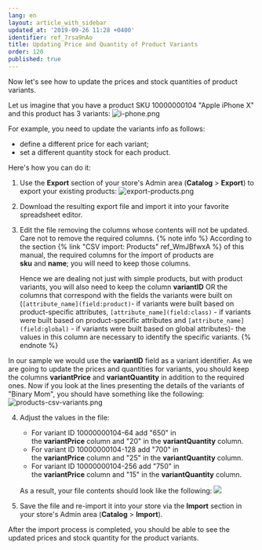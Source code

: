 ```yaml
---
lang: en
layout: article_with_sidebar
updated_at: '2019-09-26 11:28 +0400'
identifier: ref_7rsa9nAo
title: Updating Price and Quantity of Product Variants
order: 120
published: true
---
```

Now let's see how to update the prices and stock quantities of product variants. 

Let us imagine that you have a product SKU 10000000104 "Apple iPhone X" and this product has 3 variants:
![i-phone.png]({{site.baseurl}}/attachments/ref_7rsa9nAo/i-phone.png)

For example, you need to update the variants info as follows:
* define a different price for each variant; 
* set a different quantity stock for each product. 

Here's how you can do it:

1.  Use the **Export** section of your store's Admin area (**Catalog** > **Export**) to export your existing products:
    ![export-products.png]({{site.baseurl}}/attachments/ref_7rsa9nAo/export-products.png)
    
2.  Download the resulting export file and import it into your favorite spreadsheet editor.

3.  Edit the file removing the columns whose contents will not be updated. Care not to remove the required columns. 
    {% note info %}
    According to the section {% link "CSV import: Products" ref_WmJBfwxA %} of this manual, the required columns for the import of products are **sku** and **name**; you will need to keep those columns. 
    
    Hence we are dealing not just with simple products, but with product variants, you will also need to keep the column **variantID** OR the columns that correspond with the fields the variants were built on (`[attribute_name](field:product)`- if variants were built based on product-specific attributes, `[attribute_name](field:class)` - if variants were built based on product-specific attributes and `[attribute_name](field:global)` - if variants were built based on global attributes)- the values in this column are necessary to identify the specific variants.
    {% endnote %}

   In our sample we would use the **variantID** field as a variant identifier. As we are going to update the prices and quantities for variants, you should keep the columns **variantPrice** and **variantQuantity** in addition to the required ones. Now if you look at the lines presenting the details of the variants of "Binary Mom", you should have something like the following:
    ![products-csv-variants.png]({{site.baseurl}}/attachments/ref_7rsa9nAo/products-csv-variants.png)

4.  Adjust the values in the file:

    *   For variant ID 10000000104-64 add "650" in the **variantPrice** column and "20" in the **variantQuantity** column.
    *   For variant ID 10000000104-128 add "700" in the **variantPrice** column and "25" in the **variantQuantity** column.
    *   For variant ID 10000000104-256 add "750" in the **variantPrice** column and "15" in the **variantQuantity** column.
    
    As a result, your file contents should look like the following:
    ![]({{site.baseurl}}/attachments/9306814/9439235.png)

5.  Save the file and re-import it into your store via the **Import** section in your store's Admin area (**Catalog** > **Import**). 

After the import process is completed, you should be able to see the updated prices and stock quantity for the product variants.
